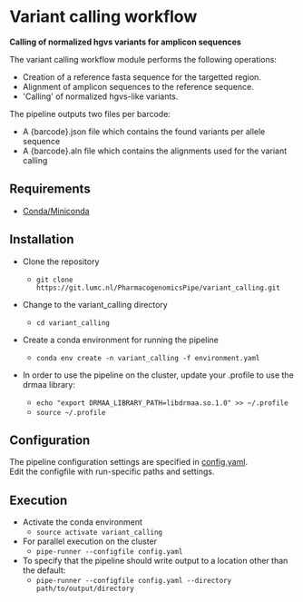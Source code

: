 # Variant calling workflow

**Calling of normalized hgvs variants for amplicon sequences**

The variant calling workflow module performs the following operations:  
- Creation of a reference fasta sequence for the targetted region.
- Alignment of amplicon sequences to the reference sequence.
- 'Calling' of normalized hgvs-like variants.

The pipeline outputs two files per barcode:
- A {barcode}.json file which contains the found variants per allele sequence
- A {barcode}.aln file  which contains the alignments used for the variant calling

## Requirements
- [Conda/Miniconda](https://conda.io/miniconda.html)  

## Installation
- Clone the repository
  - `git clone https://git.lumc.nl/PharmacogenomicsPipe/variant_calling.git`

- Change to the variant_calling directory
  - `cd variant_calling`

- Create a conda environment for running the pipeline
  - `conda env create -n variant_calling -f environment.yaml`

- In order to use the pipeline on the cluster, update your .profile to use the drmaa library:
  - `echo "export DRMAA_LIBRARY_PATH=libdrmaa.so.1.0" >> ~/.profile`
  - `source ~/.profile`

## Configuration
The pipeline configuration settings are specified in [config.yaml](config.yaml).  
Edit the configfile with run-specific paths and settings.  

## Execution
- Activate the conda environment
  - `source activate variant_calling`
- For parallel execution on the cluster
  - `pipe-runner --configfile config.yaml`
- To specify that the pipeline should write output to a location other than the default:
  - `pipe-runner --configfile config.yaml --directory path/to/output/directory`

